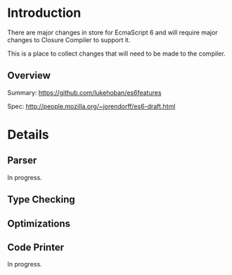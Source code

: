# Introduction #

There are major changes in store for EcmaScript 6 and will require major changes to Closure Compiler to support it.

This is a place to collect changes that will need to be made to the compiler.

## Overview ##

Summary: https://github.com/lukehoban/es6features

Spec: http://people.mozilla.org/~jorendorff/es6-draft.html

# Details #

## Parser ##

In progress.

## Type Checking ##

## Optimizations ##

## Code Printer ##

In progress.
